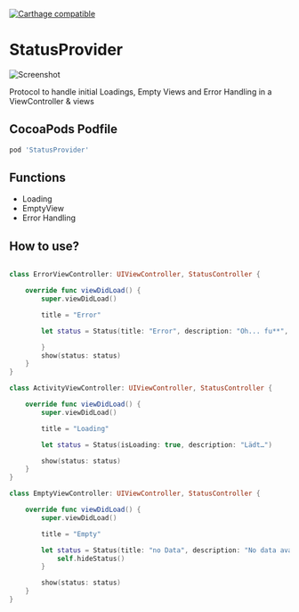 [![Carthage compatible](https://img.shields.io/badge/Carthage-compatible-4BC51D.svg?style=flat)](https://github.com/Carthage/Carthage)

# StatusProvider

![Screenshot](https://github.com/mariohahn/StatusProvider/blob/master/Github%20Screenshots/StatusProvider.png?raw=true)

Protocol to handle initial Loadings, Empty Views and Error Handling in a ViewController &amp; views

## CocoaPods Podfile

```ruby
pod 'StatusProvider'
```

## Functions

* Loading
* EmptyView
* Error Handling

## How to use?
```swift

class ErrorViewController: UIViewController, StatusController {

    override func viewDidLoad() {
        super.viewDidLoad()

        title = "Error"

        let status = Status(title: "Error", description: "Oh... fu**", actionTitle: "Retry 🚀") {

        }
        show(status: status)        
    }
}

class ActivityViewController: UIViewController, StatusController {

    override func viewDidLoad() {
        super.viewDidLoad()

        title = "Loading"

        let status = Status(isLoading: true, description: "Lädt…")

        show(status: status)
    }
}

class EmptyViewController: UIViewController, StatusController {

    override func viewDidLoad() {
        super.viewDidLoad()

        title = "Empty"

        let status = Status(title: "no Data", description: "No data available.💣", actionTitle: "Create ⭐️", image: UIImage(named: "placeholder_instagram")) {
            self.hideStatus()
        }    

        show(status: status)        
    }
}

```
